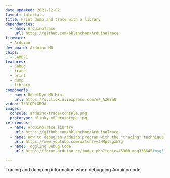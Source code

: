 ```yaml
---
date_updated: 2021-12-02
layout: tutorials
title: Print dump and trace with a library
dependancies:
  - name: ArduinoTrace
    url: https://github.com/bblanchon/ArduinoTrace
firmware:
  - Arduino
dev_board: Arduino M0
chips:
  - SAMD21
features:
  - debug
  - trace
  - print
  - dump
  - library
components:
  - name: RobotDyn M0 Mini
    url: https://s.click.aliexpress.com/e/_AZG8aU
video: 7kRlQDxGR9A
images:
  console: arduino-trace-console.png
  prototype: blinky-m0-prototype.jpg
references:
  - name: ArduinoTrace library
    url: https://github.com/bblanchon/ArduinoTrace
  - name: How to debug an Arduino program with the "tracing" technique
    url: https://www.youtube.com/watch?v=JHMpszgzWSg
  - name: Toggling Debug Code
    url: https://forum.arduino.cc/index.php?topic=46900.msg338645#msg338645

---
```


Tracing and dumping information when debugging Arduino code.
